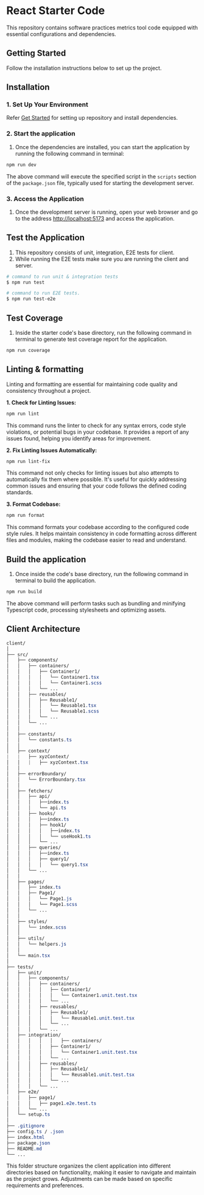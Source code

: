 # React Starter Code

This repository contains software practices metrics tool code equipped with essential configurations and dependencies.

## Getting Started

Follow the installation instructions below to set up the project.

## Installation

### 1. Set Up Your Environment

Refer [Get Started](../README.md#getting-started) for setting up repository and install dependencies.

### 2. Start the application

1. Once the dependencies are installed, you can start the application by running the following command in terminal:

```bash
npm run dev
```

The above command will execute the specified script in the `scripts` section of the `package.json` file, typically used
for starting the development server.

### 3. Access the Application

1. Once the development server is running, open your web browser and go to the address
   [http://localhost:5173](http://localhost:5173) and access the application.

## Test the Application

1. This repository consists of unit, integration, E2E tests for client.
2. While running the E2E tests make sure you are running the client and server.

```bash
# command to run unit & integration tests
$ npm run test

# command to run E2E tests.
$ npm run test-e2e
```

## Test Coverage

1. Inside the starter code's base directory, run the following command in terminal to generate test coverage report
   for the application.

```bash
npm run coverage
```

## Linting & formatting

Linting and formatting are essential for maintaining code quality and consistency throughout a project.

**1. Check for Linting Issues:**

   ```bash
   npm run lint
   ```

   This command runs the linter to check for any syntax errors, code style violations, or potential bugs in your codebase. It provides a report of any issues found, helping you identify areas for improvement.

**2. Fix Linting Issues Automatically:**

   ```bash
   npm run lint-fix
   ```

   This command not only checks for linting issues but also attempts to automatically fix them where possible. It's useful for quickly addressing common issues and ensuring that your code follows the defined coding standards.

**3. Format Codebase:**

   ```bash
   npm run format
   ```

   This command formats your codebase according to the configured code style rules. It helps maintain consistency in code formatting across different files and modules, making the codebase easier to read and understand.

## Build the application

1. Once inside the code's base directory, run the following command in terminal to build the application.

```bash
npm run build
```

The above command will perform tasks such as bundling and minifying Typescript code, processing stylesheets and
optimizing assets.

## Client Architecture

```css
client/
│
├── src/
│   ├── components/
│   │   ├── containers/
│   │   │   ├── Container1/
│   │   │   │   └── Container1.tsx
│   │   │   │   └── Container1.scss
│   │   │   └── ...
│   │   ├── reusables/
│   │   │   ├── Reusable1/
│   │   │   │   └── Reusable1.tsx
│   │   │   │   └── Reusable1.scss
│   │   │   └── ...
│   │   └── ...
│   │
│   ├── constants/
│   │   └── constants.ts
│   │
│   ├── context/
|   |   ├── xyzContext/
│   │   |   ├── xyzContext.tsx
│   │
│   ├── errorBoundary/
│   │   └── ErrorBoundary.tsx
│   │
│   ├── fetchers/
│   │   ├── api/
│   │   │   ├──index.ts
│   │   │   └── api.ts
│   │   ├── hooks/
│   │   │   ├──index.ts
│   │   │   ├── hook1/
│   │   │   │   ├──index.ts
│   │   │   │   └── useHook1.ts
│   │   │   └── ...
│   │   ├── queries/
│   │   │   ├──index.ts
│   │   │   ├── query1/
│   │   │   │   └── query1.tsx
│   │   └── ...
│   │
│   ├── pages/
│   │   ├── index.ts
│   │   ├── Page1/
│   │   │   └── Page1.js
│   │   │   └── Page1.scss
│   │   └── ...
│   │
│   ├── styles/
│   │   └── index.scss
│   │
│   ├── utils/
│   │   └── helpers.js
│   │
│   └── main.tsx
│
├── tests/
│   ├── unit/
│   │   ├── components/
│   │   │   ├── containers/
│   │   │   │   ├── Container1/
│   │   │   │   │   └── Container1.unit.test.tsx
│   │   │   │   └── ...
│   │   │   ├── reusables/
│   │   │   │   ├── Reusable1/
│   │   │   │   │   └── Reusable1.unit.test.tsx
│   │   │   │   └── ...
│   │   │   └── ...
│   ├── integration/
│   │   │   │   │   ├── containers/
│   │   │   │   ├── Container1/
│   │   │   │   │   └── Container1.unit.test.tsx
│   │   │   │   └── ...
│   │   │   ├── reusables/
│   │   │   │   ├── Reusable1/
│   │   │   │   │   └── Reusable1.unit.test.tsx
│   │   │   │   └── ...
│   │   │   └── ...
│   ├── e2e/
|   │   ├── page1/
│   │   │   ├── page1.e2e.test.ts
│   │   └── ...
│   └── setup.ts
│
├── .gitignore
├── config.ts / .json
├── index.html
├── package.json
├── README.md
└── ...
```

This folder structure organizes the client application into different directories based on functionality, making it easier to navigate and maintain as the project grows. Adjustments can be made based on specific requirements and preferences.
